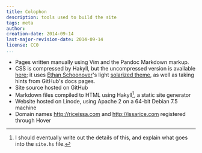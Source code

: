 ```yaml
---
title: Colophon
description: tools used to build the site
tags: meta
author: 
creation-date: 2014-09-14
last-major-revision-date: 2014-09-14
license: CC0
...
```


- Pages written manually using Vim and the Pandoc Markdown markup.
- CSS is compressed by Hakyll, but the uncompressed version is available [here](https://github.com/riceissa/riceissa.com/blob/master/css/minimal.css); it uses [Ethan Schoonover](http://ethanschoonover.com/)'s light [solarized theme](http://ethanschoonover.com/solarized), as well as taking hints from GitHub's docs pages.
- Site source hosted on GitHub
- Markdown files compiled to HTML using Hakyll[^hak], a static site generator
- Website hosted on Linode, using Apache 2 on a 64-bit Debian 7.5 machine
- Domain names <http://riceissa.com> and <http://issarice.com> registered through Hover

[^hak]: I should eventually write out the details of this, and explain what goes into the `site.hs` file.
